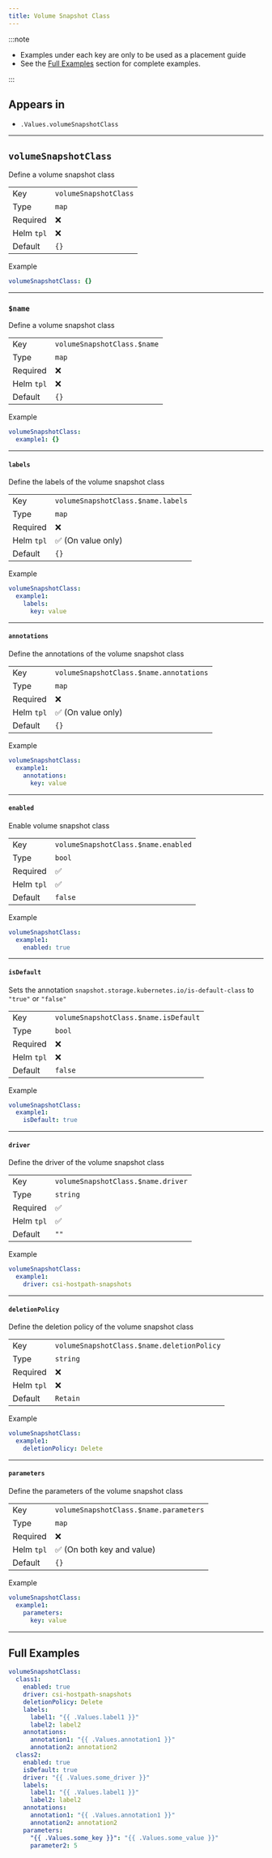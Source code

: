 ```yaml
---
title: Volume Snapshot Class
---
```


:::note

- Examples under each key are only to be used as a placement guide
- See the [Full Examples](/general/common/volumesnapshotclass#full-examples) section for complete examples.

:::

## Appears in

- `.Values.volumeSnapshotClass`

---

## `volumeSnapshotClass`

Define a volume snapshot class

|            |                       |
| ---------- | --------------------- |
| Key        | `volumeSnapshotClass` |
| Type       | `map`                 |
| Required   | ❌                    |
| Helm `tpl` | ❌                    |
| Default    | `{}`                  |

Example

```yaml
volumeSnapshotClass: {}
```

---

### `$name`

Define a volume snapshot class

|            |                             |
| ---------- | --------------------------- |
| Key        | `volumeSnapshotClass.$name` |
| Type       | `map`                       |
| Required   | ❌                          |
| Helm `tpl` | ❌                          |
| Default    | `{}`                        |

Example

```yaml
volumeSnapshotClass:
  example1: {}
```

---

#### `labels`

Define the labels of the volume snapshot class

|            |                                    |
| ---------- | ---------------------------------- |
| Key        | `volumeSnapshotClass.$name.labels` |
| Type       | `map`                              |
| Required   | ❌                                 |
| Helm `tpl` | ✅ (On value only)                 |
| Default    | `{}`                               |

Example

```yaml
volumeSnapshotClass:
  example1:
    labels:
      key: value
```

---

#### `annotations`

Define the annotations of the volume snapshot class

|            |                                         |
| ---------- | --------------------------------------- |
| Key        | `volumeSnapshotClass.$name.annotations` |
| Type       | `map`                                   |
| Required   | ❌                                      |
| Helm `tpl` | ✅ (On value only)                      |
| Default    | `{}`                                    |

Example

```yaml
volumeSnapshotClass:
  example1:
    annotations:
      key: value
```

---

#### `enabled`

Enable volume snapshot class

|            |                                     |
| ---------- | ----------------------------------- |
| Key        | `volumeSnapshotClass.$name.enabled` |
| Type       | `bool`                              |
| Required   | ✅                                  |
| Helm `tpl` | ✅                                  |
| Default    | `false`                             |

Example

```yaml
volumeSnapshotClass:
  example1:
    enabled: true
```

---

#### `isDefault`

Sets the annotation `snapshot.storage.kubernetes.io/is-default-class` to `"true"` or `"false"`

|            |                                       |
| ---------- | ------------------------------------- |
| Key        | `volumeSnapshotClass.$name.isDefault` |
| Type       | `bool`                                |
| Required   | ❌                                    |
| Helm `tpl` | ❌                                    |
| Default    | `false`                               |

Example

```yaml
volumeSnapshotClass:
  example1:
    isDefault: true
```

---

#### `driver`

Define the driver of the volume snapshot class

|            |                                    |
| ---------- | ---------------------------------- |
| Key        | `volumeSnapshotClass.$name.driver` |
| Type       | `string`                           |
| Required   | ✅                                 |
| Helm `tpl` | ✅                                 |
| Default    | `""`                               |

Example

```yaml
volumeSnapshotClass:
  example1:
    driver: csi-hostpath-snapshots
```

---

#### `deletionPolicy`

Define the deletion policy of the volume snapshot class

|            |                                            |
| ---------- | ------------------------------------------ |
| Key        | `volumeSnapshotClass.$name.deletionPolicy` |
| Type       | `string`                                   |
| Required   | ❌                                         |
| Helm `tpl` | ❌                                         |
| Default    | `Retain`                                   |

Example

```yaml
volumeSnapshotClass:
  example1:
    deletionPolicy: Delete
```

---

#### `parameters`

Define the parameters of the volume snapshot class

|            |                                        |
| ---------- | -------------------------------------- |
| Key        | `volumeSnapshotClass.$name.parameters` |
| Type       | `map`                                  |
| Required   | ❌                                     |
| Helm `tpl` | ✅ (On both key and value)             |
| Default    | `{}`                                   |

Example

```yaml
volumeSnapshotClass:
  example1:
    parameters:
      key: value
```

---

## Full Examples

```yaml
volumeSnapshotClass:
  class1:
    enabled: true
    driver: csi-hostpath-snapshots
    deletionPolicy: Delete
    labels:
      label1: "{{ .Values.label1 }}"
      label2: label2
    annotations:
      annotation1: "{{ .Values.annotation1 }}"
      annotation2: annotation2
  class2:
    enabled: true
    isDefault: true
    driver: "{{ .Values.some_driver }}"
    labels:
      label1: "{{ .Values.label1 }}"
      label2: label2
    annotations:
      annotation1: "{{ .Values.annotation1 }}"
      annotation2: annotation2
    parameters:
      "{{ .Values.some_key }}": "{{ .Values.some_value }}"
      parameter2: 5
```
